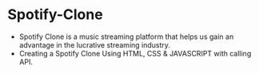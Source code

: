 # Spotify-Clone

- Spotify Clone is a music streaming platform that helps us gain an advantage in the lucrative streaming industry.
- Creating a Spotify Clone Using HTML, CSS & JAVASCRIPT with calling API.
